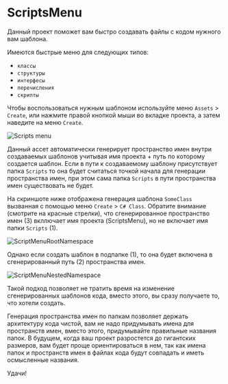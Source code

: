 # ScriptsMenu
Данный проект поможет вам быстро создавать файлы с кодом нужного вам шаблона.

Имеются быстрые меню для следующих типов:
- `классы`
- `структуры`
- `интерфесы`
- `перечисления`
- `скрипты`

Чтобы воспользоваться нужным шаблоном используйте меню `Assets` > `Create`, или нажмите правой кнопкой мыши во вкладке проекта, а затем наведите на меню `Create`.

![Scripts menu](https://user-images.githubusercontent.com/5365111/129532460-09cfdd71-571e-40e0-9cee-64d10f9bf8b3.jpg)

Данный ассет автоматически генерирует пространство имен внутри создаваемых шаблонов учитывая имя проекта + путь по которому создается шаблон. Если в пути к создаваемому шаблону присутствует папка `Scripts` то она будет считаться точкой начала для генерации пространства имен, при этом сама папка `Scripts` в пути пространства имен существовать не будет.

На скриншоте ниже отображена генерация шаблона `SomeClass` вызванная с помощью меню `Create` > `C# Class`. Обратите внимание (смотрите на красные стрелки), что сгенерированное пространство имен (3) вкллючает имя проекта (ScriptsMenu), но не включает имя папки `Scripts` (1).

![ScriptMenuRootNamespace](https://user-images.githubusercontent.com/5365111/129534124-7328cde3-135e-4463-ab8c-024863905569.jpg)

Однако если создать шаблон в подпапке (1), то она будет включена в сгенерированный путь (2) пространства имен. 

![ScriptMenuNestedNamespace](https://user-images.githubusercontent.com/5365111/129534947-9301e7cf-0479-486a-bae2-ac46f99cf4de.jpg)

Такой подход позволяет не тратить время на изменение сгенерированных шаблонов кода, вместо этого, вы сразу получаете то, что хотели создать.

Генерация пространства имен по папкам позволяет держать архитектуру кода чистой, вам не надо придумывать имена для пространств имен, вместо этого, придумывайте правильные названия папок. В будущем, когда ваш проект разростется до гигантских размеров, вам будет проще ориентироваться в нем, так как имена папок и пространств имен в файлах кода будут совпадать и иметь осмысленные названия.

Удачи!
